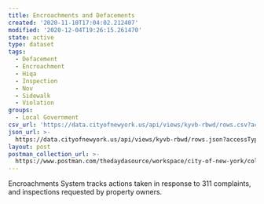```yaml
---
title: Encroachments and Defacements
created: '2020-11-10T17:04:02.212407'
modified: '2020-12-04T19:26:15.261470'
state: active
type: dataset
tags:
  - Defacement
  - Encroachment
  - Hiqa
  - Inspection
  - Nov
  - Sidewalk
  - Violation
groups:
  - Local Government
csv_url: 'https://data.cityofnewyork.us/api/views/kyvb-rbwd/rows.csv?accessType=DOWNLOAD'
json_url: >-
  https://data.cityofnewyork.us/api/views/kyvb-rbwd/rows.json?accessType=DOWNLOAD
layout: post
postman_collection_url: >-
  https://www.postman.com/thedaydasource/workspace/city-of-new-york/collection/15909983-42d1968a-671c-4f4e-a072-55221890d1c8
---
```

Encroachments System tracks actions taken in response to 311 complaints, and inspections requested by property owners.
